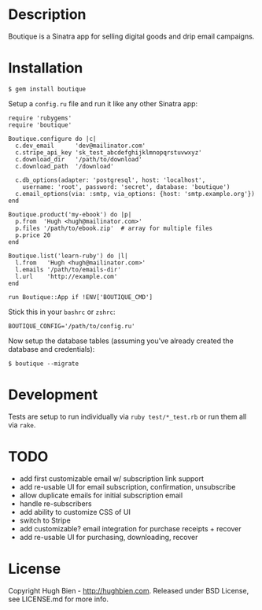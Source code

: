 Description
===========

Boutique is a Sinatra app for selling digital goods and drip email campaigns.

Installation
============

    $ gem install boutique

Setup a `config.ru` file and run it like any other Sinatra app:

    require 'rubygems'
    require 'boutique'

    Boutique.configure do |c|
      c.dev_email      'dev@mailinator.com'
      c.stripe_api_key 'sk_test_abcdefghijklmnopqrstuvwxyz'
      c.download_dir   '/path/to/download'
      c.download_path  '/download'

      c.db_options(adapter: 'postgresql', host: 'localhost',
        username: 'root', password: 'secret', database: 'boutique')
      c.email_options(via: :smtp, via_options: {host: 'smtp.example.org'})
    end

    Boutique.product('my-ebook') do |p|
      p.from  'Hugh <hugh@mailinator.com>'
      p.files '/path/to/ebook.zip'  # array for multiple files
      p.price 20
    end

    Boutique.list('learn-ruby') do |l|
      l.from   'Hugh <hugh@mailinator.com>'
      l.emails '/path/to/emails-dir'
      l.url    'http://example.com'
    end

    run Boutique::App if !ENV['BOUTIQUE_CMD']

Stick this in your `bashrc` or `zshrc`:

    BOUTIQUE_CONFIG='/path/to/config.ru'

Now setup the database tables (assuming you've already created the database and
credentials):

    $ boutique --migrate

Development
===========

Tests are setup to run individually via `ruby test/*_test.rb` or run them all
via `rake`.

TODO
====

* add first customizable email w/ subscription link support
* add re-usable UI for email subscription, confirmation, unsubscribe
* allow duplicate emails for initial subscription email
* handle re-subscribers
* add ability to customize CSS of UI
* switch to Stripe
* add customizable? email integration for purchase receipts + recover
* add re-usable UI for purchasing, downloading, recover

License
=======

Copyright Hugh Bien - http://hughbien.com.
Released under BSD License, see LICENSE.md for more info.

